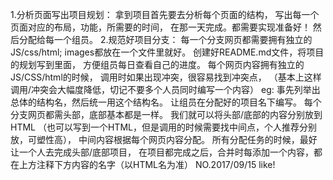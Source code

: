 1.分析页面写出项目规划：
    拿到项目首先要去分析每个页面的结构，
    写出每一个页面对应的布局，功能，所需要的时间，
    在那一天完成。都需要实现准备好！
    然后分配给每一个组员。
2.规范好项目分支：
    每一个分支网页都需要拥有独立的JS/css/html;
    images都放在一个文件里就好。
    创建好README.md文件，将项目的规划写到里面，
    方便组员每日查看自己的进度。
    每个网页内容拥有独立的JS/CSS/html的时候，
    调用时如果出现冲突，很容易找到冲突点，
    （基本上这样调用/冲突会大幅度降低，切记不要多个人员同时编写一个内容）
  eg:
    事先列举出总体的结构名，然后统一用这个结构名。
    让组员在分配好的项目名下编写。
    每个分支网页都需头部，底部基本都是一样。
    我们就可以将头部/底部的内容分别放到HTML
    （也可以写到一个HTML，但是调用的时候需要找中间点，个人推荐分别放，可塑性高），
    中间内容根据每个网页内容分配。
    所有分配任务的时候，最好让一个人去完成头部/底部项目，
    在项目都完成之后，合并时每添加一个内容，都在上方注释下方内容的名字（以HTML名为准）
                                          NO.2017/09/15    like!
